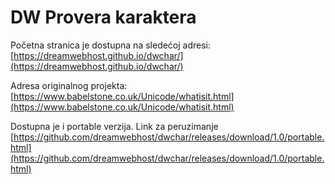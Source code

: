 # DW Provera karaktera

Početna stranica je dostupna na sledećoj adresi:
[https://dreamwebhost.github.io/dwchar/](https://dreamwebhost.github.io/dwchar/)

Adresa originalnog projekta:
[https://www.babelstone.co.uk/Unicode/whatisit.html](https://www.babelstone.co.uk/Unicode/whatisit.html)

Dostupna je i portable verzija.
Link za peruzimanje [https://github.com/dreamwebhost/dwchar/releases/download/1.0/portable.html](https://github.com/dreamwebhost/dwchar/releases/download/1.0/portable.html)
